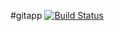 #gitapp
[![Build Status](https://dev.azure.com/bruceluk/AgileProject/_apis/build/status%2FDevops241115.gitapp?branchName=master)](https://dev.azure.com/bruceluk/AgileProject/_build/latest?definitionId=3&branchName=master)
